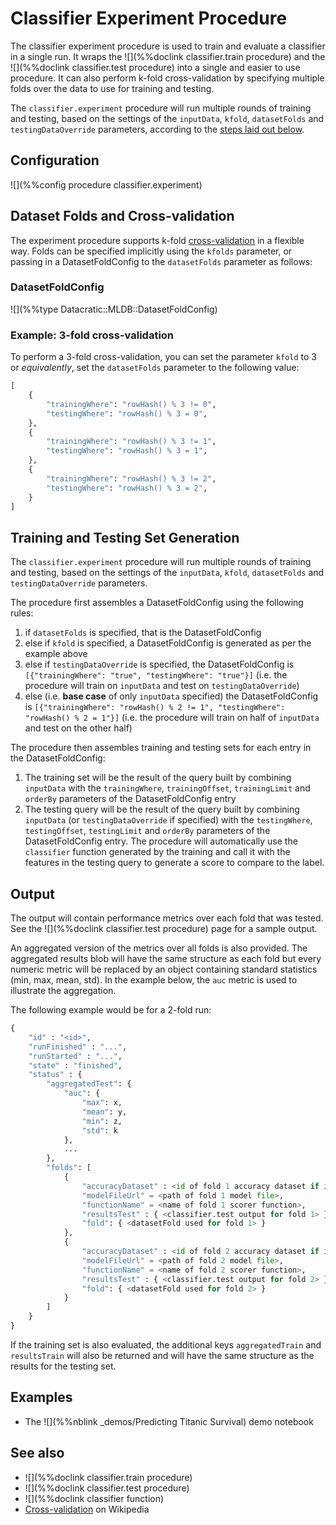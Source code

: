 # Classifier Experiment Procedure

The classifier experiment procedure is used to train and evaluate a classifier in a single run.
It wraps the ![](%%doclink classifier.train procedure) and the ![](%%doclink classifier.test procedure) into a single and easier to use procedure. It can also perform k-fold cross-validation by specifying multiple folds over the data to use for training and testing.

The `classifier.experiment` procedure will run multiple rounds of training and testing, based on the settings of the `inputData`, `kfold`, `datasetFolds` and `testingDataOverride` parameters, according to the [steps laid out below](#TrainTest).

## Configuration

![](%%config procedure classifier.experiment)

<a name="DatasetFoldConfig"></a>
## Dataset Folds and Cross-validation

The experiment procedure supports k-fold 
[cross-validation](https://en.wikipedia.org/wiki/Cross-validation_(statistics)) in a
flexible way. Folds can be specified implicitly using the `kfolds` parameter, or passing in a DatasetFoldConfig to the `datasetFolds` parameter as follows:

### DatasetFoldConfig

![](%%type Datacratic::MLDB::DatasetFoldConfig)

### Example: 3-fold cross-validation

To perform a 3-fold cross-validation, you can set the parameter `kfold` to 3 or *equivalently*, set the `datasetFolds` parameter to the following value:

```python
[
    {
        "trainingWhere": "rowHash() % 3 != 0",
        "testingWhere": "rowHash() % 3 = 0",
    },
    {
        "trainingWhere": "rowHash() % 3 != 1",
        "testingWhere": "rowHash() % 3 = 1",
    },
    {
        "trainingWhere": "rowHash() % 3 != 2",
        "testingWhere": "rowHash() % 3 = 2",
    }
]
```

<a name="TrainTest"></a>
## Training and Testing Set Generation

The `classifier.experiment` procedure will run multiple rounds of training and testing, based on the settings of the `inputData`, `kfold`, `datasetFolds` and `testingDataOverride` parameters.

The procedure first assembles a DatasetFoldConfig using the following rules:

1. if `datasetFolds` is specified, that is the DatasetFoldConfig
1. else if `kfold` is specified, a DatasetFoldConfig is generated as per the example above
1. else if `testingDataOverride` is specified, the DatasetFoldConfig is `[{"trainingWhere": "true", "testingWhere": "true"}]` (i.e. the procedure will train on `inputData` and test on `testingDataOverride`)
1. else (i.e. **base case** of only `inputData` specified) the DatasetFoldConfig is `[{"trainingWhere": "rowHash() % 2 != 1", "testingWhere": "rowHash() % 2 = 1"}]` (i.e. the procedure will train on half of `inputData` and test on the other half)

The procedure then assembles training and testing sets for each entry in the DatasetFoldConfig:

1. The training set will be the result of the query built by combining `inputData` with the `trainingWhere`, `trainingOffset`, `trainingLimit` and `orderBy` parameters of the DatasetFoldConfig entry
1. The testing query will be the result of the query built by combining  `inputData` (or `testingDataOverride` if specified) with the `testingWhere`, `testingOffset`, `testingLimit` and `orderBy` parameters of the DatasetFoldConfig entry. The procedure will automatically use the `classifier` function generated by the training and call it with the features in the testing query to generate a score to compare to the label.


## Output

The output will contain performance metrics over each fold that was tested. See the 
![](%%doclink classifier.test procedure) page for a sample output.

An aggregated version of the metrics over all folds is also provided. The aggregated
results blob will have the same structure as each fold but every numeric metric will
be replaced by an object containing standard statistics (min, max, mean, std).
In the example below, the `auc` metric is used to illustrate the aggregation.

The following example would be for a 2-fold run:

```python
{
    "id" : "<id>",
    "runFinished" : "...",
    "runStarted" : "...",
    "state" : "finished",
    "status" : {
        "aggregatedTest": {
            "auc": {
                "max": x,
                "mean": y,
                "min": z,
                "std": k
            },
            ...
        },
        "folds": [
            {
                "accuracyDataset" : <id of fold 1 accuracy dataset if it was generated>,
                "modelFileUrl" = <path of fold 1 model file>,
                "functionName" = <name of fold 1 scorer function>,
                "resultsTest" : { <classifier.test output for fold 1> },
                "fold": { <datasetFold used for fold 1> }
            },
            {
                "accuracyDataset" : <id of fold 2 accuracy dataset if it was generated>,
                "modelFileUrl" = <path of fold 2 model file>,
                "functionName" = <name of fold 2 scorer function>,
                "resultsTest" : { <classifier.test output for fold 2> },
                "fold": { <datasetFold used for fold 2> }
            }
        ]
    }
}
```

If the training set is also evaluated, the additional keys `aggregatedTrain` and `resultsTrain` 
will also be returned and will have the same structure as the results for the testing set.

## Examples

* The ![](%%nblink _demos/Predicting Titanic Survival) demo notebook

## See also

* ![](%%doclink classifier.train procedure)
* ![](%%doclink classifier.test procedure)
* ![](%%doclink classifier function)
* [Cross-validation](https://en.wikipedia.org/wiki/Cross-validation_(statistics)) on Wikipedia


